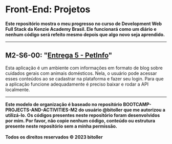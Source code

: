 # Front-End: Projetos

<b>Este repositório mostra o meu progresso no curso de Development Web Full Stack da Kenzie Academy Brasil. Ele funcionará como um diário e nenhum código será refeito mesmo depois que algo novo seja aprendido.</b>

<hr/>

## M2-S6-00: "[Entrega 5 - PetInfo](https://kenzie-academy-brasil-developers.github.io/petinfobase-ronaldofrancas/)"
Esta aplicação é um ambiente com informações em formato de blog sobre cuidados gerais com animais domésticos. Nela, o usuário pode acessar esses conteúdos ao se cadastrar na plataforma e fazer seu login. Para que a aplicação funcione adequadamente é preciso baixar e rodar a API localmente.

<hr/>

<b>Este modelo de organização é baseado no repositório BOOTCAMP-PROJECTS-AND-ACTIVITIES-M2 do usuário @bitoller que me autorizou a utilizá-lo. Os códigos presentes neste repositório foram desenvolvidos por mim. Por favor, não copie nenhum código, conteúdo ou estrutura presente neste repositório sem a minha permissão.</b><br/>
<br/>
<b>Todos os direitos reservados © 2023 bitoller</b>